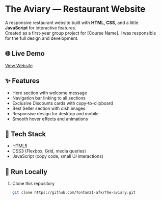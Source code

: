 # The Aviary — Restaurant Website

A responsive restaurant website built with **HTML**, **CSS**, and a little **JavaScript** for interactive features.  
Created as a first-year group project for [Course Name]. I was responsible for the full design and development.

## 🌐 Live Demo
[View Website](https://tonton21-afk.github.io/The-aviary/) 

## ✨ Features
- Hero section with welcome message
- Navigation bar linking to all sections
- Exclusive Discounts cards with copy-to-clipboard
- Best Seller section with dish images
- Responsive design for desktop and mobile
- Smooth hover effects and animations

## 🧰 Tech Stack
- HTML5
- CSS3 (Flexbox, Grid, media queries)
- JavaScript (copy code, small UI interactions)

## 🚀 Run Locally
1. Clone this repository  
   ```bash
   git clone https://github.com/Tonton21-afk/The-aviary.git

